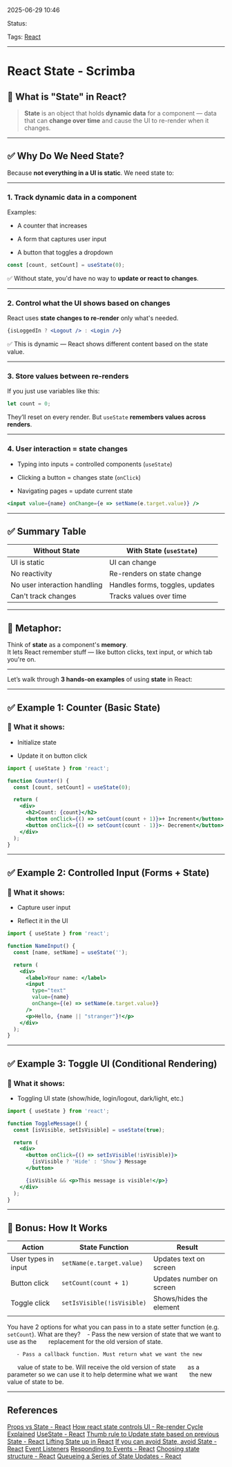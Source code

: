 
2025-06-29 10:46

Status:

Tags: [React](3%20-%20Tags/React.md)

---
# React State - Scrimba

## 🧠 What is "State" in React?

> **State** is an object that holds **dynamic data** for a component — data that can **change over time** and cause the UI to re-render when it changes.

---

## ✅ Why Do We Need State?

Because **not everything in a UI is static**. We need state to:

---

### 1. **Track dynamic data in a component**

Examples:

- A counter that increases
    
- A form that captures user input
    
- A button that toggles a dropdown
    

```jsx
const [count, setCount] = useState(0);
```

✅ Without state, you'd have no way to **update or react to changes**.

---

### 2. **Control what the UI shows based on changes**

React uses **state changes to re-render** only what's needed.

```jsx
{isLoggedIn ? <Logout /> : <Login />}
```

✅ This is dynamic — React shows different content based on the state value.

---

### 3. **Store values between re-renders**

If you just use variables like this:

```jsx
let count = 0;
```

They’ll reset on every render. But `useState` **remembers values across renders**.

---

### 4. **User interaction = state changes**

- Typing into inputs = controlled components (`useState`)
    
- Clicking a button = changes state (`onClick`)
    
- Navigating pages = update current state
    

```jsx
<input value={name} onChange={e => setName(e.target.value)} />
```

---

## ✅ Summary Table

| Without State                | With State (`useState`)         |
| ---------------------------- | ------------------------------- |
| UI is static                 | UI can change                   |
| No reactivity                | Re-renders on state change      |
| No user interaction handling | Handles forms, toggles, updates |
| Can't track changes          | Tracks values over time         |

---

## 🧠 Metaphor:

Think of **state** as a component's **memory**.  
It lets React remember stuff — like button clicks, text input, or which tab you're on.

---

Let’s walk through **3 hands-on examples** of using **state** in React:

---

## ✅ Example 1: **Counter (Basic State)**

### 🧠 What it shows:

- Initialize state
    
- Update it on button click
    

```jsx
import { useState } from 'react';

function Counter() {
  const [count, setCount] = useState(0);

  return (
    <div>
      <h2>Count: {count}</h2>
      <button onClick={() => setCount(count + 1)}>+ Increment</button>
      <button onClick={() => setCount(count - 1)}>- Decrement</button>
    </div>
  );
}
```

---

## ✅ Example 2: **Controlled Input (Forms + State)**

### 🧠 What it shows:

- Capture user input
    
- Reflect it in the UI
    

```jsx
import { useState } from 'react';

function NameInput() {
  const [name, setName] = useState('');

  return (
    <div>
      <label>Your name: </label>
      <input 
        type="text"
        value={name}
        onChange={(e) => setName(e.target.value)}
      />
      <p>Hello, {name || "stranger"}!</p>
    </div>
  );
}
```

---

## ✅ Example 3: **Toggle UI (Conditional Rendering)**

### 🧠 What it shows:

- Toggling UI state (show/hide, login/logout, dark/light, etc.)
    

```jsx
import { useState } from 'react';

function ToggleMessage() {
  const [isVisible, setIsVisible] = useState(true);

  return (
    <div>
      <button onClick={() => setIsVisible(!isVisible)}>
        {isVisible ? 'Hide' : 'Show'} Message
      </button>

      {isVisible && <p>This message is visible!</p>}
    </div>
  );
}
```

---

## 🧠 Bonus: How It Works

| Action              | State Function             | Result                   |
| ------------------- | -------------------------- | ------------------------ |
| User types in input | `setName(e.target.value)`  | Updates text on screen   |
| Button click        | `setCount(count + 1)`      | Updates number on screen |
| Toggle click        | `setIsVisible(!isVisible)` | Shows/hides the element  |
|                     |                            |                          |

You have 2 options for what you can pass in to a state setter function (e.g. `setCount`). What are they?
	   - Pass the new version of state that we want to use as the
      replacement for the old version of state.

	   - Pass a callback function. Must return what we want the new
      value of state to be. Will receive the old version of state
      as a parameter so we can use it to help determine what we want
      the new value of state to be.

---
## References
[Props vs State - React](6%20-%20Main%20notes/Frontend/React/Props%20vs%20State%20-%20React.md)
[How react state controls UI - Re-render Cycle Explained](6%20-%20Main%20notes/Frontend/React/How%20react%20state%20controls%20UI%20-%20Re-render%20Cycle%20Explained.md)
[UseState - React](6%20-%20Main%20notes/Frontend/React/UseState%20-%20React.md)
[Thumb rule to Update state based on previous State - React](2%20-%20Source%20Material/FrontEnd%20Material/React/Thumb%20rule%20to%20Update%20state%20based%20on%20previous%20State%20-%20React.md)
[Lifting State up in React](6%20-%20Main%20notes/Frontend/React/Lifting%20State%20up%20in%20React.md)
[If you can avoid State, avoid State - React](6%20-%20Main%20notes/Frontend/React/If%20you%20can%20avoid%20State,%20avoid%20State%20-%20React.md)
[Event Listeners](6%20-%20Main%20notes/Frontend/Javascript%20notes/Event%20Listeners.md)
[Responding to Events - React](2%20-%20Source%20Material/FrontEnd%20Material/React/Responding%20to%20Events%20-%20React.md)
[Choosing state structure - React](6%20-%20Main%20notes/Frontend/React/Choosing%20state%20structure%20-%20React.md)
[Queueing a Series of State Updates - React](6%20-%20Main%20notes/Frontend/React/Queueing%20a%20Series%20of%20State%20Updates%20-%20React.md)
